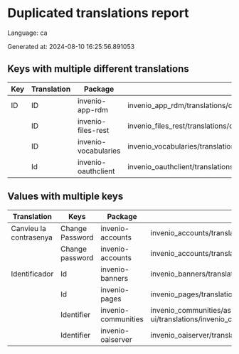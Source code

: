 # Duplicated translations report

Language: ca

Generated at: 2024-08-10 16:25:56.891053


## Keys with multiple different translations


| Key | Translation | Package | File |
| --- | --- | --- | --- |
| ID| ID | invenio-app-rdm | invenio_app_rdm/translations/ca/LC_MESSAGES/messages.po |
|| ID | invenio-files-rest | invenio_files_rest/translations/ca/LC_MESSAGES/messages.po |
|| ID | invenio-vocabularies | invenio_vocabularies/translations/ca/LC_MESSAGES/messages.po |
|| Id | invenio-oauthclient | invenio_oauthclient/translations/ca/LC_MESSAGES/messages.po |

## Values with multiple keys


| Translation | Keys | Package | File |
|-------------|------| --- | --- |
| Canvieu la contrasenya| Change Password | invenio-accounts | invenio_accounts/translations/ca/LC_MESSAGES/messages.po |
|| Change password | invenio-accounts | invenio_accounts/translations/ca/LC_MESSAGES/messages.po |
| Identificador| Id | invenio-banners | invenio_banners/translations/ca/LC_MESSAGES/messages.po |
|| Id | invenio-pages | invenio_pages/translations/ca/LC_MESSAGES/messages.po |
|| Identifier | invenio-communities | invenio_communities/assets/semantic-ui/translations/invenio_communities/messages/ca/messages.po |
|| Identifier | invenio-oaiserver | invenio_oaiserver/translations/ca/LC_MESSAGES/messages.po |
